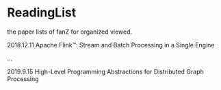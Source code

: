 # ReadingList
the paper lists of fanZ for organized viewed.

2018.12.11 Apache Flink™: Stream and Batch Processing in a Single Engine

...

2019.9.15 High-Level Programming Abstractions for Distributed Graph Processing

